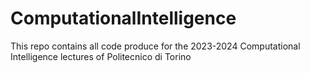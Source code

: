 # ComputationalIntelligence

This repo contains all code produce for the 2023-2024 Computational Intelligence lectures of Politecnico di Torino
